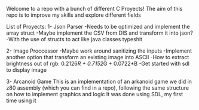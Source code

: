 Welcome to a repo with a bunch of different C Proyects!
The aim of this repo is to improve my skills and explore different fields

List of Proyects:
1- Json Parser 
    -Needs to be optimized and implement the array struct
    -Maybe implement the CSV from DIS and transform it into json?
        -With the use of structs to act like java classes typeshit


2- Image Proccessor
        -Maybe work around sanitizing the inputs
    -Implement another option that transform an existing image into ASCII
        -How to extract brightness out of rgb: 0.2126*R + 0.7152*G + 0.0722*B
    -Get started with sdl to display image

3- Arcanoid Game
    This is an implementation of an arkanoid game we did in z80 assembly (which you can find in a repo), following the same structure on how to implement graphics and logic
    It was done using SDL, my first time using it
